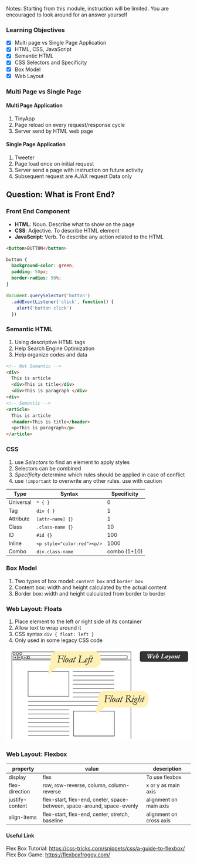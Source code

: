 Notes: Starting from this module, instruction will be limited. You are encouraged to look around for an answer yourself
### Learning Objectives
* [x] Multi page vs Single Page Application
* [x] HTML, CSS, JavaScript
* [x] Semantic HTML
* [x] CSS Selectors and Specificity
* [x] Box Model
* [x] Web Layout

### Multi Page vs Single Page
#### Multi Page Application
1. TinyApp
2. Page reload on every request/response cycle
3. Server send by HTML web page

#### Single Page Application
1. Tweeter
2. Page load once on initial request
3. Server send a page with instruction on future activity
4. Subsequent request are AJAX request Data only

## Question: What is Front End?

### Front End Component
* **HTML**: Noun. Describe what to show on the page
* **CSS**: Adjective. To describe HTML element
* **JavaScript**: Verb. To describe any action related to the HTML

```html
<button>BUTTON</button>
```

```css
button {
  background-color: green;
  padding: 50px;
  border-radius: 50%;
}
```

```js
document.querySelector('button')
  .addEventListener('click', function() {
    alert('button click')
  })
```

### Semantic HTML
1. Using descriptive HTML tags
2. Help Search Engine Optimization
3. Help organize codes and data

```html
<!-- Not Semantic -->
<div>
  This is article
  <div>This is title</div>
  <div>This is paragraph </div>
<div>
<!-- Semantic -->
<article>
  This is article
  <header>This is title</header>
  <p>This is paragraph</p>
</article>
```

### CSS
1. use *Selectors* to find an element to apply styles
2. Selectors can be combined
3. *Specificity* determine which rules should be applied in case of conflict
4. use `!important` to overwrite any other rules. use with caution

|Type     |Syntax                     |Specificity |
|---------|---------------------------|------------|
|Universal|`* { } `                   |0           |
|Tag      |`div { }`                  |1           |
|Attribute|`[attr-name] {}`           |1           |
|Class    |`.class-name {}`           |10          |
|ID       |`#id {}`                   |100         |
|Inline   |`<p style="color:red"><p/>`|1000        |
|Combo    |`div.class-name`           |combo (1+10)|

### Box Model
1. Two types of box model: `content box` and `border box`
2. Content box: width and height calculated by the actual content
3. Border box: width and height calculated from border to border

### Web Layout: Floats
1. Place element to the left or right side of its container
2. Allow text to wrap around it
3. CSS syntax `div { float: left }`
4. Only used in some legacy CSS code

![float](./image/web-text-wrap.webp)

### Web Layout: Flexbox

|property       |value                                                                   |description            |
|---------------|------------------------------------------------------------------------|-----------------------|
|display        |flex                                                                    |To use flexbox         |
|flex-direction |row, row-reverse, column, column-reverse                                |x or y as main axis    |
|justify-content|flex-start, flex-end, cneter, space-between, space-around, space-evenly |alignment on main axis |
|align-items    |flex-start, flex-end, center, stretch, baseline                         |alignment on cross axis|

#### Useful Link
Flex Box Tutorial: https://css-tricks.com/snippets/css/a-guide-to-flexbox/
Flex Box Game: https://flexboxfroggy.com/
